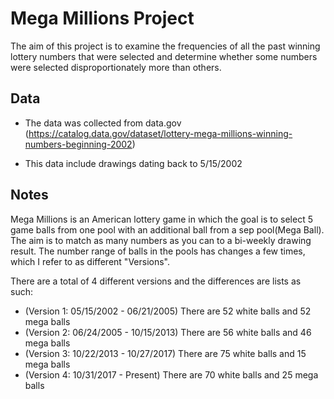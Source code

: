 # Mega Millions Project
The aim of this project is to examine the frequencies of all the past winning lottery numbers that were selected and determine whether some numbers were selected disproportionately more than others.

## Data
- The data was collected from data.gov
(https://catalog.data.gov/dataset/lottery-mega-millions-winning-numbers-beginning-2002)

- This data include drawings dating back to 5/15/2002

## Notes
Mega Millions is an American lottery game in which the goal is to select 5 game balls from one pool with an additional ball from a sep pool(Mega Ball).  The aim is to match as many numbers as you can to a bi-weekly drawing result.  The number range of balls in the pools has changes a few times, which I refer to as different "Versions".

There are a total of 4 different versions and the differences are lists as such:

- (Version 1: 05/15/2002 - 06/21/2005) There are 52 white balls and 52 mega balls
- (Version 2: 06/24/2005 - 10/15/2013) There are 56 white balls and 46 mega balls
- (Version 3: 10/22/2013 - 10/27/2017) There are 75 white balls and 15 mega balls
- (Version 4: 10/31/2017 - Present) There are 70 white balls and 25 mega balls